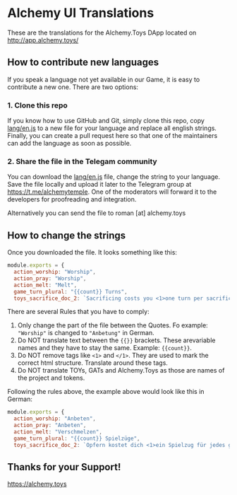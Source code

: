 # Alchemy UI Translations

These are the translations for the Alchemy.Toys DApp located on http://app.alchemy.toys/

## How to contribute new languages

If you speak a language not yet available in our Game, it is easy to contribute a new one. There are two options:

### 1. Clone this repo

If you know how to use GitHub and Git, simply clone this repo, copy
[lang/en.js](lang/en.js) to a new file for your language and replace all english strings.
Finally, you can create a pull request here so that one of the maintainers
can add the language as soon as possible.

### 2. Share the file in the Telegam community

You can download the [lang/en.js](lang/en.js) file, change the string
to your language. Save the file locally and upload it later to the Telegram group at https://t.me/alchemytemple. One of the moderators will forward it to the developers for proofreading and integration.

Alternatively you can send the file to roman [at] alchemy.toys

## How to change the strings

Once you downloaded the file. It looks something like this:

```js
module.exports = {
  action_worship: "Worship",
  action_pray: "Worship",
  action_melt: "Melt",
  game_turn_plural: "{{count}} Turns",
  toys_sacrifice_doc_2: `Sacrificing costs you <1>one turn per sacrificed TOYS token</1>.`,
```

There are several Rules that you have to comply:

1. Only change the part of the file between the Quotes. Fo example: `"Worship"` is changed to `"Anbetung"` in German.
2. Do NOT translate text between the `{{}}` brackets. These arevariable names and they have to stay the same. Example: `{{count}}`.
3. Do NOT remove tags like `<1>` and `</1>`. They are used to mark the correct html structure. Translate around these tags.
4. Do NOT translate TOYs, GATs and Alchemy.Toys as those are names of the project and tokens.

Following the rules above, the example above would look like this in German:

```js
module.exports = {
  action_worship: "Anbeten",
  action_pray: "Anbeten",
  action_melt: "Verschmelzen",
  game_turn_plural: "{{count}} Spielzüge",
  toys_sacrifice_doc_2: `Opfern kostet dich <1>ein Spielzug für jedes geopferte TOY Token</1>.`,
```

## Thanks for your Support!

https://alchemy.toys
